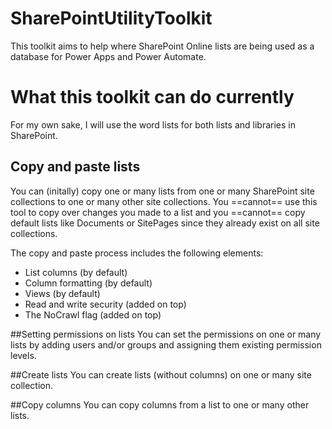 # SharePointUtilityToolkit

This toolkit aims to help where SharePoint Online lists are being used as a database for Power Apps and Power Automate. 

# What this toolkit can do currently
For my own sake, I will use the word lists for both lists and libraries in SharePoint.

## Copy and paste lists
You can (initally) copy one or many lists from one or many SharePoint site collections to one or many other site collections. You ==cannot== use this tool to copy over changes you made to a list and you ==cannot== copy default lists like Documents or SitePages since they already exist on all site collections.

The copy and paste process includes the following elements: 
- List columns (by default)
- Column formatting (by default)
- Views (by default)
- Read and write security (added on top)
- The NoCrawl flag (added on top)

##Setting permissions on lists
You can set the permissions on one or many lists by adding users and/or groups and assigning them existing permission levels. 

##Create lists
You can create lists (without columns) on one or many site collection.

##Copy columns
You can copy columns from a list to one or many other lists.
